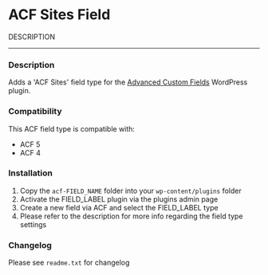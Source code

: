 # ACF Sites Field

DESCRIPTION

-----------------------

### Description

Adds a 'ACF Sites' field type for the [Advanced Custom Fields](http://wordpress.org/extend/plugins/advanced-custom-fields/) WordPress plugin.

### Compatibility

This ACF field type is compatible with:
* ACF 5
* ACF 4

### Installation

1. Copy the `acf-FIELD_NAME` folder into your `wp-content/plugins` folder
2. Activate the FIELD_LABEL plugin via the plugins admin page
3. Create a new field via ACF and select the FIELD_LABEL type
4. Please refer to the description for more info regarding the field type settings

### Changelog
Please see `readme.txt` for changelog
